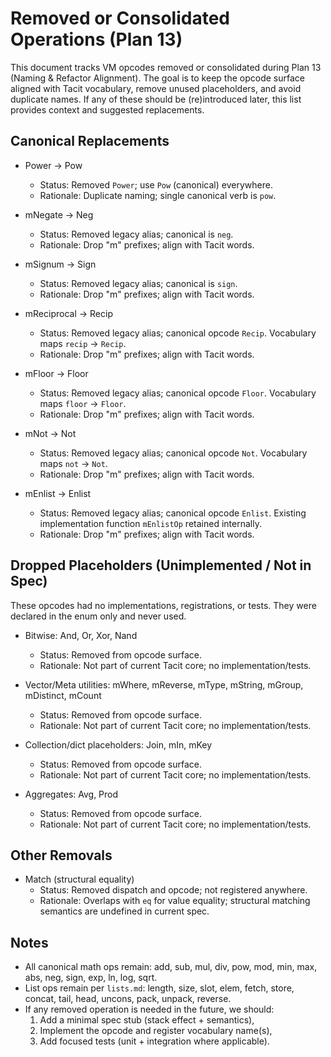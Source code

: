 # Removed or Consolidated Operations (Plan 13)

This document tracks VM opcodes removed or consolidated during Plan 13 (Naming & Refactor Alignment). The goal is to keep the opcode surface aligned with Tacit vocabulary, remove unused placeholders, and avoid duplicate names. If any of these should be (re)introduced later, this list provides context and suggested replacements.

## Canonical Replacements

- Power → Pow
  - Status: Removed `Power`; use `Pow` (canonical) everywhere.
  - Rationale: Duplicate naming; single canonical verb is `pow`.

- mNegate → Neg
  - Status: Removed legacy alias; canonical is `neg`.
  - Rationale: Drop "m" prefixes; align with Tacit words.

- mSignum → Sign
  - Status: Removed legacy alias; canonical is `sign`.
  - Rationale: Drop "m" prefixes; align with Tacit words.

- mReciprocal → Recip
  - Status: Removed legacy alias; canonical opcode `Recip`. Vocabulary maps `recip` → `Recip`.
  - Rationale: Drop "m" prefixes; align with Tacit words.

- mFloor → Floor
  - Status: Removed legacy alias; canonical opcode `Floor`. Vocabulary maps `floor` → `Floor`.
  - Rationale: Drop "m" prefixes; align with Tacit words.

- mNot → Not
  - Status: Removed legacy alias; canonical opcode `Not`. Vocabulary maps `not` → `Not`.
  - Rationale: Drop "m" prefixes; align with Tacit words.

- mEnlist → Enlist
  - Status: Removed legacy alias; canonical opcode `Enlist`. Existing implementation function `mEnlistOp` retained internally.
  - Rationale: Drop "m" prefixes; align with Tacit words.

## Dropped Placeholders (Unimplemented / Not in Spec)

These opcodes had no implementations, registrations, or tests. They were declared in the enum only and never used.

- Bitwise: And, Or, Xor, Nand
  - Status: Removed from opcode surface.
  - Rationale: Not part of current Tacit core; no implementation/tests.

- Vector/Meta utilities: mWhere, mReverse, mType, mString, mGroup, mDistinct, mCount
  - Status: Removed from opcode surface.
  - Rationale: Not part of current Tacit core; no implementation/tests.

- Collection/dict placeholders: Join, mIn, mKey
  - Status: Removed from opcode surface.
  - Rationale: Not part of current Tacit core; no implementation/tests.

- Aggregates: Avg, Prod
  - Status: Removed from opcode surface.
  - Rationale: Not part of current Tacit core; no implementation/tests.

## Other Removals

- Match (structural equality)
  - Status: Removed dispatch and opcode; not registered anywhere.
  - Rationale: Overlaps with `eq` for value equality; structural matching semantics are undefined in current spec.

## Notes

- All canonical math ops remain: add, sub, mul, div, pow, mod, min, max, abs, neg, sign, exp, ln, log, sqrt.
- List ops remain per `lists.md`: length, size, slot, elem, fetch, store, concat, tail, head, uncons, pack, unpack, reverse.
- If any removed operation is needed in the future, we should:
  1. Add a minimal spec stub (stack effect + semantics),
  2. Implement the opcode and register vocabulary name(s),
  3. Add focused tests (unit + integration where applicable).
